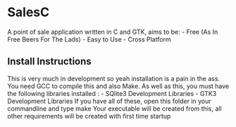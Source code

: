 # SalesC
A point of sale application written in C and GTK, aims to be:
	- Free (As In Free Beers For The Lads)
	- Easy to Use
	- Cross Platform

## Install Instructions
This is very much in development so yeah installation is a pain in
the ass. You need GCC to compile this and also Make.
As well as this, you must have the following libraries installed :
	- SQlite3 Development Libraries
    - GTK3 Development Libraries
If you have all of these, open this folder in your commandline and type
    make
Your executable will be created from this, all other requirements will
be created with first time startup